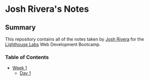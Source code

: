 # Josh Rivera's Notes
## Summary 
This repository contains all of the notes taken by [Josh Rivera](https://github.com/jrivera604/lighthouse-web-notes) for the [Lighthouse Labs](https://www.lighthouselabs.ca/) Web Development Bootcamp.
### Table of Contents
* [Week 1](/Week_1)
  * [Day 1](/Week_1/Day_1)